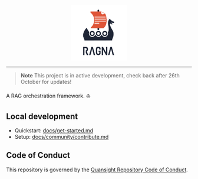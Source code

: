 <p align="center">
    <img src="docs/brand-assets/logo-lockup-vertical/logo-lockup-vertical.png" width=30%>
</p>

<hr>

> **Note** This project is in active development, check back after 26th October for
> updates!

A RAG orchestration framework. ⛵️

## Local development

- Quickstart: [docs/get-started.md](docs/get-started.md#minimal-example)
- Setup: [docs/community/contribute.md](docs/community/contribute.md)

## Code of Conduct

This repository is governed by the
[Quansight Repository Code of Conduct](https://github.com/Quansight/.github/blob/master/CODE_OF_CONDUCT.md).
